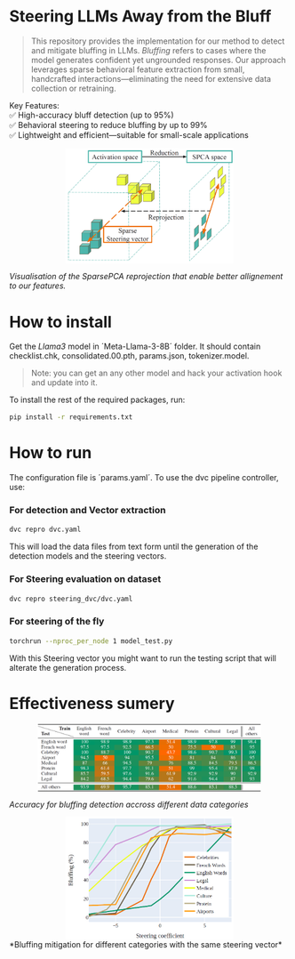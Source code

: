# Steering LLMs Away from the Bluff

> This repository provides the implementation for our method to detect and mitigate bluffing in LLMs. _Bluffing_ refers to cases where the model generates confident yet ungrounded responses. Our approach leverages sparse behavioral feature extraction from small, handcrafted interactions—eliminating the need for extensive data collection or retraining. 

Key Features:  
✅  High-accuracy bluff detection (up to 95%)  
✅  Behavioral steering to reduce bluffing by up to 99%  
✅ Lightweight and efficient—suitable for small-scale applications

<div style="display: flex; justify-content: center;">
    <img src="data/images/re-projection.png" alt="Description" style="width: 60%;">
</div>

*Visualisation of the SparsePCA reprojection that enable better allignement to our features.*


# How to install

Get the _Llama3_ model in ´Meta-Llama-3-8B´ folder. It should contain checklist.chk, consolidated.00.pth, params.json, tokenizer.model. 
> Note: you can get an any other model and hack your activation hook and update into it.



To install the rest of the required packages, run:

```bash
pip install -r requirements.txt
```

# How to run

The configuration file is ´params.yaml´. To use the dvc pipeline controller, use:


### For detection and Vector extraction
```bash
dvc repro dvc.yaml
```

This will load the data files from text form until the generation of the detection models and the steering vectors.

### For Steering evaluation on dataset

```bash
dvc repro steering_dvc/dvc.yaml
```

### For steering of the fly

```bash
torchrun --nproc_per_node 1 model_test.py
```

With this Steering vector you might want to run the testing script that will alterate the generation process.


# Effectiveness sumery

<div style="display: flex; justify-content: center;">
    <img src="data/images/Detection-accuracy.png" alt="Description" style="width: 80%;">
</div>

*Accuracy for bluffing detection accross different data categories*

<div style="display: flex; justify-content: center;">
    <img src="data/images/plot_steering_performance.png" alt="Description" style="width: 60%;">
</div>
*Bluffing mitigation for different categories with the same steering vector*